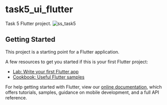 # task5_ui_flutter

Task 5 Flutter project.
![ss_task5](https://user-images.githubusercontent.com/67699035/130902911-af288fc2-23fc-4603-b8d1-291fedc7e66d.png)

## Getting Started

This project is a starting point for a Flutter application.

A few resources to get you started if this is your first Flutter project:

- [Lab: Write your first Flutter app](https://flutter.dev/docs/get-started/codelab)
- [Cookbook: Useful Flutter samples](https://flutter.dev/docs/cookbook)

For help getting started with Flutter, view our
[online documentation](https://flutter.dev/docs), which offers tutorials,
samples, guidance on mobile development, and a full API reference.

